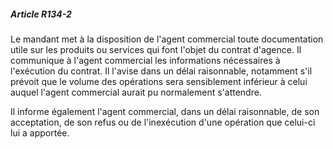 ##### Article R134-2

Le mandant met à la disposition de l'agent commercial toute documentation utile sur les produits ou services qui font l'objet du contrat d'agence. Il communique à l'agent commercial les informations nécessaires à l'exécution du contrat. Il l'avise dans un délai raisonnable, notamment s'il prévoit que le volume des opérations sera sensiblement inférieur à celui auquel l'agent commercial aurait pu normalement s'attendre.

Il informe également l'agent commercial, dans un délai raisonnable, de son acceptation, de son refus ou de l'inexécution d'une opération que celui-ci lui a apportée.

